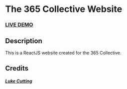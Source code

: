 # The 365 Collective Website

### <a href="https://the365collective.com/">LIVE DEMO</a> 

## Description
This is a ReactJS website created for the 365 Collective.

## Credits

##### <a href="https://lukecutting.com/">Luke Cutting</a> 
